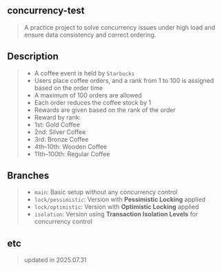 ## concurrency-test
> A practice project to solve concurrency issues under high load and ensure data consistency and correct ordering.

## Description
> - A coffee event is held by `Starbucks` 
> - Users place coffee orders, and a rank from 1 to 100 is assigned based on the order time  
> - A maximum of 100 orders are allowed  
> - Each order reduces the coffee stock by 1  
> - Rewards are given based on the rank of the order  
> - Reward by rank:  
 >  - 1st: Gold Coffee  
  > - 2nd: Silver Coffee  
 >  - 3rd: Bronze Coffee  
 >  - 4th–10th: Wooden Coffee  
>   - 11th–100th: Regular Coffee  

## Branches
> - `main`: Basic setup without any concurrency control  
> - `lock/pessimistic`: Version with **Pessimistic Locking** applied  
> - `lock/optimistic`: Version with **Optimistic Locking** applied  
> - `isolation`: Version using **Transaction Isolation Levels** for concurrency control  

## etc
> updated in 2025.07.31

